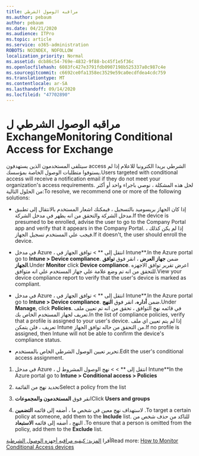 ```yaml
---
title: مراقبه الوصول الشرطي
ms.author: pebaum
author: pebaum
ms.date: 04/21/2020
ms.audience: ITPro
ms.topic: article
ms.service: o365-administration
ROBOTS: NOINDEX, NOFOLLOW
localization_priority: Normal
ms.assetid: dcb86c54-769e-4832-9f88-bc45f1e5f36c
ms.openlocfilehash: 6083fc427e3791fdb0907198b525337a0c987c4e
ms.sourcegitcommit: c6692ce0fa1358ec3529e59ca0ecdfdea4cdc759
ms.translationtype: MT
ms.contentlocale: ar-SA
ms.lasthandoff: 09/14/2020
ms.locfileid: "47702890"
---
```

# <a name="monitoring-conditional-access-for-exchange"></a><span data-ttu-id="807f9-102">مراقبه الوصول الشرطي ل Exchange</span><span class="sxs-lookup"><span data-stu-id="807f9-102">Monitoring Conditional Access for Exchange</span></span>

<span data-ttu-id="807f9-103">سيتلقى المستخدمون الذين يستهدفون access الشرطي بريدا الكترونيا للاعلام إذا لم يستوفوا متطلبات الوصول الخاصة بمؤسسك.</span><span class="sxs-lookup"><span data-stu-id="807f9-103">Users targeted with conditional access will receive a notification email if they do not meet your organization's access requirements.</span></span> <span data-ttu-id="807f9-104">لحل هذه المشكلة ، نوصي باجراء واحد أو أكثر من الحلول التالية:</span><span class="sxs-lookup"><span data-stu-id="807f9-104">To resolve, we recommend one or more of the following solutions:</span></span>
  
- <span data-ttu-id="807f9-105">إذا كان الجهاز بريسوميد بالتسجيل ، فيمكنك اشعار المستخدم بالانتقال إلى تطبيق مدخل الشركة والتحقق من انه يظهر في مدخل الشركة.</span><span class="sxs-lookup"><span data-stu-id="807f9-105">If the device is presumed to be enrolled, advise the user to go to the Company Portal app and verify that it appears in the Company Portal.</span></span> <span data-ttu-id="807f9-106">إذا لم يكن كذلك ، فيجب علي المستخدم تسجيل الجهاز.</span><span class="sxs-lookup"><span data-stu-id="807f9-106">If it doesn't, the user should enroll the device.</span></span>
    
- <span data-ttu-id="807f9-107">في مدخل Azure ، انتقل إلى \*\* \> توافق الجهاز في Intune\*\*.</span><span class="sxs-lookup"><span data-stu-id="807f9-107">In the Azure portal go to **Intune \> Device compliance**.</span></span> <span data-ttu-id="807f9-108">ضمن **جهاز العرض** ، انقر فوق **توافق الجهاز**.</span><span class="sxs-lookup"><span data-stu-id="807f9-108">Under **Monitor** click **Device compliance**.</span></span> <span data-ttu-id="807f9-109">اعرض تقرير توافق الاجهزه للتحقق من انه تم وضع علامة علي جهاز المستخدم علي انه متوافق.</span><span class="sxs-lookup"><span data-stu-id="807f9-109">View your device compliance report to verify that the user's device is marked as compliant.</span></span> 
    
- <span data-ttu-id="807f9-110">في مدخل Azure ، انتقل إلى \*\* \> توافق الجهاز في Intune\*\*.</span><span class="sxs-lookup"><span data-stu-id="807f9-110">In the Azure portal go to **Intune \> Device compliance**.</span></span> <span data-ttu-id="807f9-111">ضمن **أداره**، انقر فوق **النهج**.</span><span class="sxs-lookup"><span data-stu-id="807f9-111">Under **Manage**, click **Policies**.</span></span> <span data-ttu-id="807f9-112">في قائمه نهج التوافق ، تحقق من انه تم تعيين ملف تعريف لجهاز المستخدم الخاص بك.</span><span class="sxs-lookup"><span data-stu-id="807f9-112">In the list of compliance policies, verify that a profile is assigned to your user's device.</span></span> <span data-ttu-id="807f9-113">إذا لم يتم تعيين اي ملف تعريف ، فلن يتمكن Intune من التحقق من حاله توافق الجهاز.</span><span class="sxs-lookup"><span data-stu-id="807f9-113">If no profile is assigned, then Intune will not be able to confirm the device's compliance status.</span></span> 
    
- <span data-ttu-id="807f9-114">تحرير تعيين الوصول الشرطي الخاص بالمستخدم.</span><span class="sxs-lookup"><span data-stu-id="807f9-114">Edit the user's conditional access assignment.</span></span>
    
1. <span data-ttu-id="807f9-115">في مدخل Azure ، انتقل إلى \*\* \> \> نهج الوصول المشروط ل Intune\*\*</span><span class="sxs-lookup"><span data-stu-id="807f9-115">In the Azure portal go to **Intune \> Conditional access \> Policies**</span></span>
    
2. <span data-ttu-id="807f9-116">تحديد نهج من القائمة</span><span class="sxs-lookup"><span data-stu-id="807f9-116">Select a policy from the list</span></span>
    
3. <span data-ttu-id="807f9-117">انقر فوق **المستخدمون والمجموعات**</span><span class="sxs-lookup"><span data-stu-id="807f9-117">Click **Users and groups**</span></span>
    
4. <span data-ttu-id="807f9-118">لاستهداف نهج معين في شخص ما ، أضفه إلى قائمه **التضمين** .</span><span class="sxs-lookup"><span data-stu-id="807f9-118">To target a certain policy at someone, add them to the **Include** list.</span></span> <span data-ttu-id="807f9-119">للتاكد من حذف شخص من النهج ، أضفه إلى قائمه **الاستبعاد** .</span><span class="sxs-lookup"><span data-stu-id="807f9-119">To ensure that a person is omitted from the policy, add them to the **Exclude** list.</span></span> 
    
<span data-ttu-id="807f9-120">أقرا [المزيد: كيفيه مراقبه أجهزه الوصول الشرطية](https://docs.microsoft.com/intune/conditional-access-exchange-monitor)</span><span class="sxs-lookup"><span data-stu-id="807f9-120">Read more: [How to Monitor Conditional Access devices](https://docs.microsoft.com/intune/conditional-access-exchange-monitor)</span></span>
  

